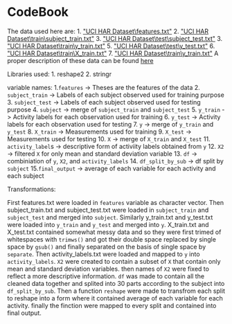# CodeBook 

The data used here are:
    1. <a href="UCI HAR Dataset\features.txt">"UCI HAR Dataset\features.txt"</a>
    2. <a href="UCI HAR Dataset\train\subject_train.txt">"UCI HAR Dataset\train\subject_train.txt"</a>
    3. <a href="UCI HAR Dataset\test\subject_test.txt">"UCI HAR Dataset\test\subject_test.txt"</a>
    3. <a href="UCI HAR Dataset\train\y_train.txt">"UCI HAR Dataset\train\y_train.txt"</a>
    5. <a href="UCI HAR Dataset\test\y_test.txt">"UCI HAR Dataset\test\y_test.txt"</a>
    6. <a href="UCI HAR Dataset\train\X_train.txt">"UCI HAR Dataset\train\X_train.txt"</a>
    7. <a href="UCI HAR Dataset\test\X_test.txt">"UCI HAR Dataset\train\y_train.txt"</a>
A proper description of these data can be found <a href="UCI HAR Dataset\README.txt"> here <a>
    


Libraries used:
    1. reshape2
    2. stringr

variable names:
    1.`features` -> Theses are the features of the data
    2. `subject_train` -> Labels of each subject observed used for training purpose
    3. `subject_test` -> Labels of each subject observed used for testing purpose
    4. `subject` -> merge of `subject_train` and `subject_test`
    5. `y_train` -> Activity labels for each observation used for training
    6. `y_test` -> Activity labels for each observation used for testing
    7. `y` -> merge of `y_train` and `y_test`
    8. `X_train` -> Measurements used for training
    9. `X_test` -> Measurements used for testing
    10. `X` -> merge of `X_train` and `X_test`
    11. `activity_label`s -> descriptive form of activiity labels obtained from `y`
    12. `X2` -> filtered `X` for only mean and standard deviation variable
    13. `df` -> combiniation of `y`, `X2`, and `activity_labels`
    14. `df_split_by_sub` -> df split by `subject`
    15.`final_output` -> average of each variable for each activity and each subject

Transformations:

First features.txt were loaded in `features` variable as character vector. Then subject_train.txt and subject_test.txt were loaded in `subject_train` and `subject_test` and merged into `subject`. Similarly y_train.txt and y_test.txt were loaded into `y_train` and `y_test` and merged into `y`. X_train.txt and X_test.txt contained somewhat messy data and so they were first trimed of whitespaces with `trimws()` and got their double space replaced by single space by `gsub()` and finally separated on the basis of single space by `separate`. Then activity_labels.txt were loaded and mapped to `y` into `activity_labels`. `X2` were created to contain a subset of `X` that contain only mean and standard deviation variables. then names of `X2` were fixed to reflect a more descriptive information. `df` was made to contain all the cleaned data together and splited into 30 parts according to the subject into  `df_split_by_sub`. Then a function `reshape` were made to transfrom each split to reshape into a form where it contained average of each variable for each activity.
finally the finction were mapped to every split and contained into final output.
    

